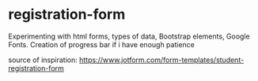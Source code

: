 # registration-form
Experimenting with html forms, types of data, Bootstrap elements, Google Fonts.
Creation of progress bar if i have enough patience

source of inspiration: https://www.jotform.com/form-templates/student-registration-form
